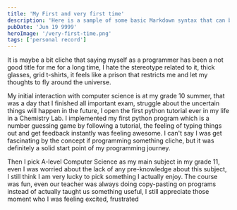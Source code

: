 ```yaml
---
title: 'My First and very first time'
description: 'Here is a sample of some basic Markdown syntax that can be used when writing Markdown content in Astro.'
pubDate: 'Jun 19 9999'
heroImage: '/very-first-time.png'
tags: ['personal record']
---
```


It is maybe a bit cliche that saying myself as a programmer has been a not good title for me for a long time, I hate the stereotype related to it, thick glasses, grid t-shirts, it feels like a prison that restricts me and let my thoughts to fly around the universe.

My initial interaction with computer science is at my grade 10 summer, that was a day that I finished all important exam, struggle about the uncertain things will happen in the future, I open the first python tutorial ever in my life in a Chemistry Lab. I implemented my first python program which is a number guessing game by following a tutorial, the feeling of typing things out and get feedback instantly was feeling awesome. I can't say I was get fascinating by the concept if programming something cliche, but it was definitely a solid start point of my programming journey.

Then I pick A-level Computer Science as my main subject in my grade 11, even I was worried about the lack of any pre-knowledge about this subject, I still think I am very lucky to pick something I actually enjoy. The course was fun, even our teacher was always doing copy-pasting on programs instead of actually taught us something useful, I still appreciate those moment who I was feeling excited, frustrated